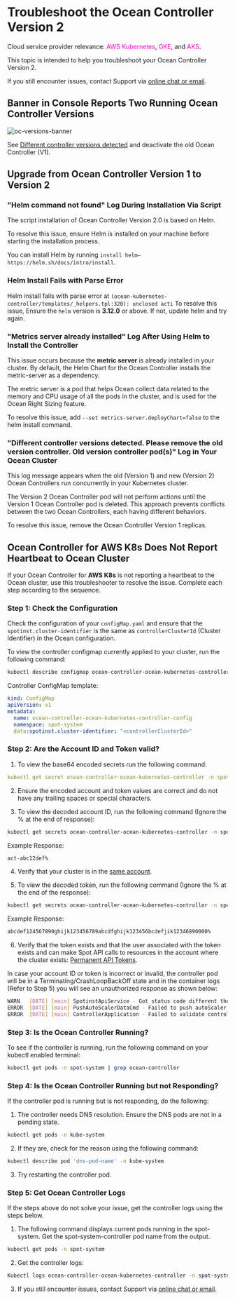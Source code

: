 # Troubleshoot the Ocean Controller Version 2

Cloud service provider relevance: <font color="#FC01CC">AWS Kubernetes</font>, <font color="#FC01CC">GKE</font>, and <font color="#FC01CC">AKS</font>.

This topic is intended to help you troubleshoot your Ocean Controller Version 2.

If you still encounter issues, contact Support via [online chat or email](https://spot.io/support/).

## Banner in Console Reports Two Running Ocean Controller Versions

![oc-versions-banner](https://github.com/user-attachments/assets/3168d5fe-5e90-44dc-a9d1-dab7823f89dc)

See [Different controller versions detected](https://docs.spot.io/ocean/tutorials/spot-kubernetes-controller/ocean-controller-two-ts?id=quotdifferent-controller-versions-detected-please-remove-the-old-version-controller-old-version-controller-podsquot-log-in-your-ocean-cluster) and deactivate the old Ocean Controller (V1).

## Upgrade from Ocean Controller Version 1 to Version 2

### "Helm command not found" Log During Installation Via Script

The script installation of Ocean Controller Version 2.0 is based on Helm.

To resolve this issue, ensure Helm is installed on your machine before starting the installation process.

You can install Helm by running `install helm—https://helm.sh/docs/intro/install​`.

### Helm Install Fails with Parse Error

Helm install fails with parse error at `(ocean-kubernetes-controller/templates/_helpers.tpl:320): unclosed acti`
To resolve this issue, Ensure the `helm` version is **3.12.0** or above. If not, update helm and try again.

### "Metrics server already installed" Log After Using Helm to Install the Controller

This issue occurs because the **metric server** is already installed in your cluster. By default, the Helm Chart for the Ocean Controller installs the metric-server as a dependency.

The metric server is a pod that helps Ocean collect data related to the memory and CPU usage of all the pods in the cluster, and is used for the Ocean Right Sizing feature.

To resolve this issue, add `--set metrics-server.deployChart=false` to the helm install command.

### "Different controller versions detected. Please remove the old version controller. Old version controller pod(s)" Log in Your Ocean Cluster

This log message appears when the old (Version 1) and new (Version 2) Ocean Controllers run concurrently in your Kubernetes cluster.

The Version 2 Ocean Controller pod will not perform actions until the Version 1 Ocean Controller pod is deleted. This approach prevents conflicts between the two Ocean Controllers, each having different behaviors.

To resolve this issue, remove the Ocean Controller Version 1 replicas.

## Ocean Controller for **AWS K8s** Does Not Report Heartbeat to Ocean Cluster

If your Ocean Controller for **AWS K8s** is not reporting a heartbeat to the Ocean cluster, use this troubleshooter to resolve the issue. Complete each step according to the sequence.

### Step 1: Check the Configuration

Check the configuration of your `configMap.yaml` and ensure that the `spotinst.cluster-identifier` is the same as `controllerClusterId` (Cluster Identifier) in the Ocean configuration.

To view the controller configmap currently applied to your cluster, run the following command:

```bash
kubectl describe configmap ocean-controller-ocean-kubernetes-controller -n spot-system
```

Controller ConfigMap template:

```yaml
kind: ConfigMap
apiVersion: v1
metadata:
  name: ocean-controller-ocean-kubernetes-controller-config
  namespace: spot-system
  data:spotinst.cluster-identifier: "<controllerClusterId>"
```

### Step 2: Are the Account ID and Token valid?

1.  To view the base64 encoded secrets run the following command:

```yaml
kubectl get secret ocean-controller-ocean-kubernetes-controller -n spot-system -o yaml
```

2.  Ensure the encoded account and token values are correct and do not have any trailing spaces or special characters.

3.  To view the decoded account ID, run the following command (Ignore the % at the end of response):

```bash
kubectl get secrets ocean-controller-ocean-kubernetes-controller -n spot-system --template={{.data.account}} | base64 --decode
```

Example Response:

```bash
act-abc12def%
```

4.  Verify that your cluster is in the [same account](https://console.spotinst.com/settings/v2/organization/accounts).

5.  To view the decoded token, run the following command (Ignore the % at the end of the response):

```bash
kubectl get secrets ocean-controller-ocean-kubernetes-controller -n spot-system --template={{.data.token}} | base64 --decode
```

Example Response:

```bash
abcdef124567890ghijk123456789abcdfghijk123456bcdefjik12346890000%
```

6. Verify that the token exists and that the user associated with the token exists and can make Spot API calls to resources in the account where the cluster exists: [Permanent API Tokens](https://console.spotinst.com/settings/v2/tokens/permanent).

In case your account ID or token is incorrect or invalid, the controller pod will be in a Terminating/CrashLoopBackOff state and in the container logs (Refer to Step 5) you will see an unauthorized response as shown below:

```bash
WARN   [DATE] [main] SpotinstApiService - Got status code different the SC_OK : 401 Body {  "request": {    "id": "123bc63bd-da6d-4f0e-aaeb-660edc1124",    "url": "/mcs/kubernetes/topology/autoScalerData?accountId=act-123bcdef&clusterIdentifier=test-&fastScale=false&kubernetesUniqueIdentifier=1b123abc-4a83-4d51-8536-64b402372ecb",    "method": "POST",    "timestamp": "DATE"  },  "response": {    "status": {      "code": 401,      "message": "Unauthorized"    }  }}
ERROR  [DATE] [main] PushAutoScalerDataCmd - Failed to push autoScaler data. Errors: null
ERROR  [DATE] [main] ControllerApplication - Failed to validate controller communication with spotinst APICo
```

### Step 3: Is the Ocean Controller Running?

To see if the controller is running, run the following command on your kubectl enabled terminal:

```bash
kubectl get pods -n spot-system | grep ocean-controller
```

### Step 4: Is the Ocean Controller Running but not Responding?

If the controller pod is running but is not responding, do the following:

1.  The controller needs DNS resolution. Ensure the DNS pods are not in a pending state.

```bash
kubectl get pods -n kube-system
```

2.  If they are, check for the reason using the following command:

```bash
kubectl describe pod 'dns-pod-name' -n kube-system
```

3.  Try restarting the controller pod.

### Step 5: Get Ocean Controller Logs

If the steps above do not solve your issue, get the controller logs using the steps below.

1.  The following command displays current pods running in the spot-system. Get the spot-system-controller pod name from the output.

```bash
kubectl get pods -n spot-system
```

2.  Get the controller logs:

```bash
Kubectl logs ocean-controller-ocean-kubernetes-controller -n spot-system
```

3. If you still encounter issues, contact Support via [online chat or email](https://spot.io/support/).
